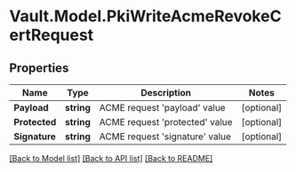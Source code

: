 # Vault.Model.PkiWriteAcmeRevokeCertRequest

## Properties

Name | Type | Description | Notes
------------ | ------------- | ------------- | -------------
**Payload** | **string** | ACME request &#x27;payload&#x27; value | [optional] 
**Protected** | **string** | ACME request &#x27;protected&#x27; value | [optional] 
**Signature** | **string** | ACME request &#x27;signature&#x27; value | [optional] 

[[Back to Model list]](../README.md#documentation-for-models) [[Back to API list]](../README.md#documentation-for-api-endpoints) [[Back to README]](../README.md)

